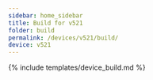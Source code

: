 ```yaml
---
sidebar: home_sidebar
title: Build for v521
folder: build
permalink: /devices/v521/build/
device: v521
---
```

{% include templates/device_build.md %}
